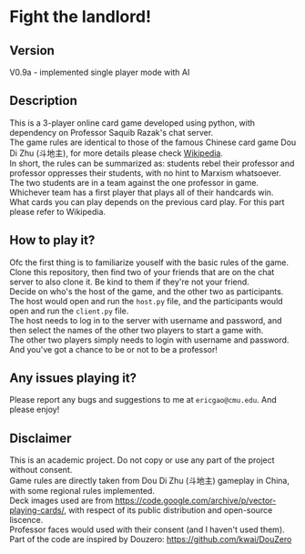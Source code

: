 # Fight the landlord!
## Version
V0.9a - implemented single player mode with AI
## Description
This is a 3-player online card game developed using python, with dependency on Professor Saquib Razak's chat server.\
The game rules are identical to those of the famous Chinese card game Dou Di Zhu (斗地主), for more details please check [Wikipedia](https://en.wikipedia.org/wiki/Dou_dizhu).\
In short, the rules can be summarized as: students rebel their professor and professor oppresses their students, with no hint to Marxism whatsoever.\
The two students are in a team against the one professor in game. Whichever team has a first player that plays all of their handcards win.\
What cards you can play depends on the previous card play. For this part please refer to Wikipedia.
## How to play it?
Ofc the first thing is to familiarize youself with the basic rules of the game.\
Clone this repository, then find two of your friends that are on the chat server to also clone it. Be kind to them if they're not your friend.\
Decide on who's the host of the game, and the other two as participants.\
The host would open and run the ```host.py``` file, and the participants would open and run the ```client.py``` file.\
The host needs to log in to the server with username and password, and then select the names of the other two players to start a game with.\
The other two players simply needs to login with username and password.\
And you've got a chance to be or not to be a professor!
## Any issues playing it?
Please report any bugs and suggestions to me at ```ericgao@cmu.edu```.
And please enjoy!
## Disclaimer
This is an academic project. Do not copy or use any part of the project without consent.\
Game rules are directly taken from Dou Di Zhu (斗地主) gameplay in China, with some regional rules implemented.\
Deck images used are from https://code.google.com/archive/p/vector-playing-cards/, with respect of its public distribution and open-source liscence.\
Professor faces would used with their consent (and I haven't used them).\
Part of the code are inspired by Douzero: https://github.com/kwai/DouZero